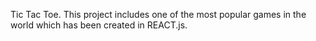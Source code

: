 Tic Tac Toe.
This project includes one of the most popular games in the world which has been created in REACT.js.